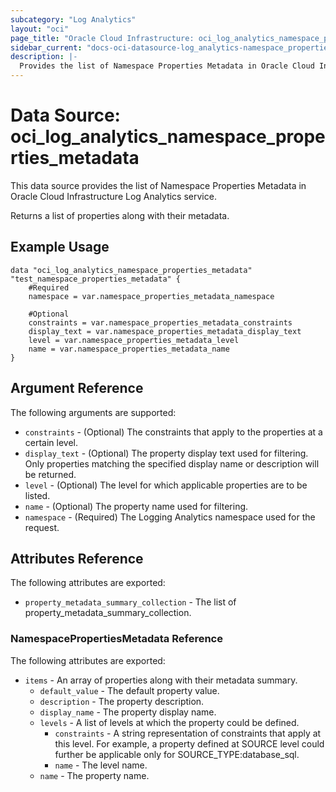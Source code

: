 ```yaml
---
subcategory: "Log Analytics"
layout: "oci"
page_title: "Oracle Cloud Infrastructure: oci_log_analytics_namespace_properties_metadata"
sidebar_current: "docs-oci-datasource-log_analytics-namespace_properties_metadata"
description: |-
  Provides the list of Namespace Properties Metadata in Oracle Cloud Infrastructure Log Analytics service
---
```


# Data Source: oci_log_analytics_namespace_properties_metadata
This data source provides the list of Namespace Properties Metadata in Oracle Cloud Infrastructure Log Analytics service.

Returns a list of properties along with their metadata.


## Example Usage

```hcl
data "oci_log_analytics_namespace_properties_metadata" "test_namespace_properties_metadata" {
	#Required
	namespace = var.namespace_properties_metadata_namespace

	#Optional
	constraints = var.namespace_properties_metadata_constraints
	display_text = var.namespace_properties_metadata_display_text
	level = var.namespace_properties_metadata_level
	name = var.namespace_properties_metadata_name
}
```

## Argument Reference

The following arguments are supported:

* `constraints` - (Optional) The constraints that apply to the properties at a certain level. 
* `display_text` - (Optional) The property display text used for filtering. Only properties matching the specified display name or description will be returned. 
* `level` - (Optional) The level for which applicable properties are to be listed. 
* `name` - (Optional) The property name used for filtering. 
* `namespace` - (Required) The Logging Analytics namespace used for the request. 


## Attributes Reference

The following attributes are exported:

* `property_metadata_summary_collection` - The list of property_metadata_summary_collection.

### NamespacePropertiesMetadata Reference

The following attributes are exported:

* `items` - An array of properties along with their metadata summary.
	* `default_value` - The default property value.
	* `description` - The property description.
	* `display_name` - The property display name.
	* `levels` - A list of levels at which the property could be defined.
		* `constraints` - A string representation of constraints that apply at this level. For example, a property defined at SOURCE level could further be applicable only for SOURCE_TYPE:database_sql. 
		* `name` - The level name.
	* `name` - The property name.

